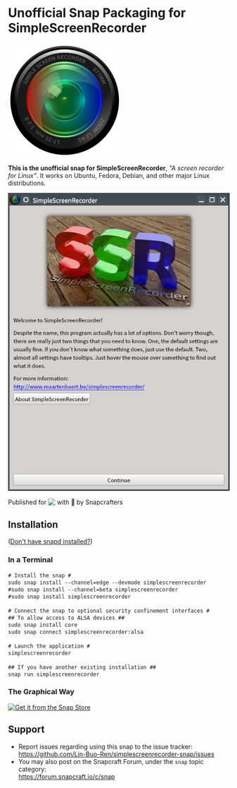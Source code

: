 # Unofficial Snap Packaging for SimpleScreenRecorder
<!--
	Use the Staticaly service for easy access to in-repo pictures:
	https://www.staticaly.com/
-->
<img src='gui/simplescreenrecorder.png' title='Icon of SimpleScreenRecorder' alt='Icon of SimpleScreenRecorder' />

**This is the unofficial snap for SimpleScreenRecorder**, *"A screen recorder for Linux"*. It works on Ubuntu, Fedora, Debian, and other major Linux distributions.

<!-- Uncomment and modify this when you are provided a build status badge
[![Build Status Badge of the `simplescreenrecorder` Snap](https://build.snapcraft.io/badge/Lin-Buo-Ren/simplescreenrecorder-snap.svg "Build Status of the `simplescreenrecorder` snap")](https://build.snapcraft.io/user/Lin-Buo-Ren/simplescreenrecorder-snap)
-->

![Screenshot of the Snapped Application](local/screenshots/welcome-screen.png "Screenshot of the Snapped Application")

Published for <img src="http://anything.codes/slack-emoji-for-techies/emoji/tux.png" align="top" width="24" /> with 💝 by Snapcrafters

## Installation
([Don't have snapd installed?](https://snapcraft.io/docs/core/install))

### In a Terminal
    # Install the snap #
    sudo snap install --channel=edge --devmode simplescreenrecorder
    #sudo snap install --channel=beta simplescreenrecorder
    #sudo snap install simplescreenrecorder

    # Connect the snap to optional security confinement interfaces #
    ## To allow access to ALSA devices ##
    sudo snap install core
    sudo snap connect simplescreenrecorder:alsa
    
    # Launch the application #
    simplescreenrecorder
    
    ## If you have another existing installation ##
    snap run simplescreenrecorder

### The Graphical Way
[![Get it from the Snap Store](https://snapcraft.io/static/images/badges/en/snap-store-black.svg)](https://snapcraft.io/simplescreenrecorder)

<!-- Uncomment when you have test results
## What is Working
* [A list of functionallities that are verified working]

## What is NOT Working...yet 
Check out the [issue tracker](https://github.com/Lin-Buo-Ren/simplescreenrecorder-snap/issues) for known issues.
-->

## Support
* Report issues regarding using this snap to the issue tracker:  
  <https://github.com/Lin-Buo-Ren/simplescreenrecorder-snap/issues>
* You may also post on the Snapcraft Forum, under the `snap` topic category:  
  <https://forum.snapcraft.io/c/snap>
